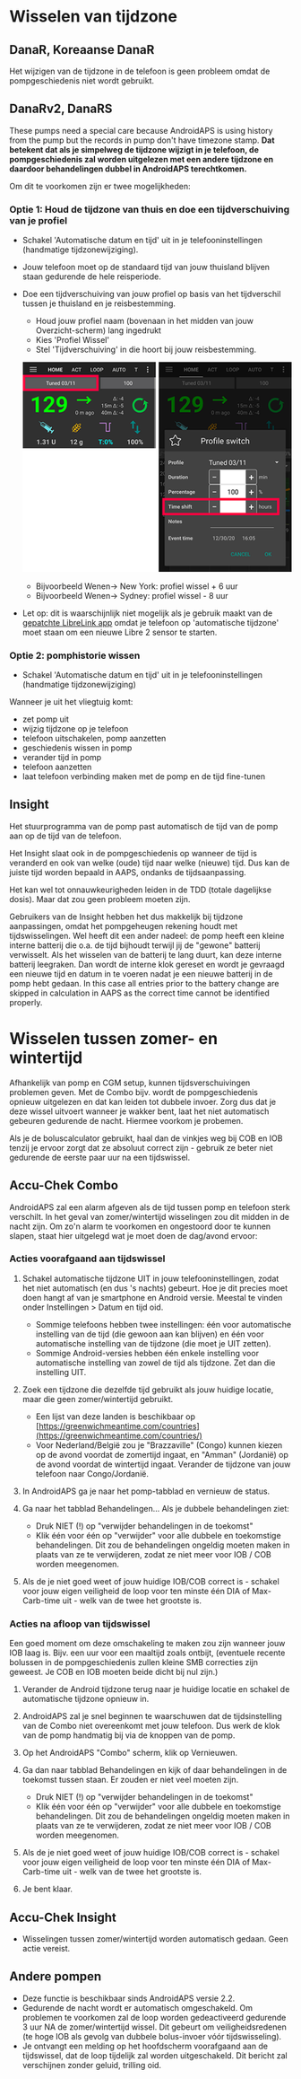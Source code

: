 # Wisselen van tijdzone

## DanaR, Koreaanse DanaR

Het wijzigen van de tijdzone in de telefoon is geen probleem omdat de pompgeschiedenis niet wordt gebruikt.

## DanaRv2, DanaRS

These pumps need a special care because AndroidAPS is using history from the pump but the records in pump don't have timezone stamp. **Dat betekent dat als je simpelweg de tijdzone wijzigt in je telefoon, de pompgeschiedenis zal worden uitgelezen met een andere tijdzone en daardoor behandelingen dubbel in AndroidAPS terechtkomen.**

Om dit te voorkomen zijn er twee mogelijkheden:

### Optie 1: Houd de tijdzone van thuis en doe een tijdverschuiving van je profiel

* Schakel 'Automatische datum en tijd' uit in je telefooninstellingen (handmatige tijdzonewijziging).
* Jouw telefoon moet op de standaard tijd van jouw thuisland blijven staan gedurende de hele reisperiode.
* Doe een tijdverschuiving van jouw profiel op basis van het tijdverschil tussen je thuisland en je reisbestemming.
   
   * Houd jouw profiel naam (bovenaan in het midden van jouw Overzicht-scherm) lang ingedrukt
   * Kies 'Profiel Wissel'
   * Stel 'Tijdverschuiving' in die hoort bij jouw reisbestemming.
   
   ![Profiel wissel met tijdverschuiving](../images/ProfileSwitchTimeShift2.png)
   
   * Bijvoorbeeld Wenen-> New York: profiel wissel + 6 uur
   * Bijvoorbeeld Wenen-> Sydney: profiel wissel - 8 uur
* Let op: dit is waarschijnlijk niet mogelijk als je gebruik maakt van de [gepatchte LibreLink app](../Hardware/Libre2#time-zone-travelling) omdat je telefoon op 'automatische tijdzone' moet staan om een nieuwe Libre 2 sensor te starten.

### Optie 2: pomphistorie wissen

* Schakel 'Automatische datum en tijd' uit in je telefooninstellingen (handmatige tijdzonewijziging)

Wanneer je uit het vliegtuig komt:

* zet pomp uit
* wijzig tijdzone op je telefoon
* telefoon uitschakelen, pomp aanzetten
* geschiedenis wissen in pomp
* verander tijd in pomp
* telefoon aanzetten
* laat telefoon verbinding maken met de pomp en de tijd fine-tunen

## Insight

Het stuurprogramma van de pomp past automatisch de tijd van de pomp aan op de tijd van de telefoon.

Het Insight slaat ook in de pompgeschiedenis op wanneer de tijd is veranderd en ook van welke (oude) tijd naar welke (nieuwe) tijd. Dus kan de juiste tijd worden bepaald in AAPS, ondanks de tijdsaanpassing.

Het kan wel tot onnauwkeurigheden leiden in de TDD (totale dagelijkse dosis). Maar dat zou geen probleem moeten zijn.

Gebruikers van de Insight hebben het dus makkelijk bij tijdzone aanpassingen, omdat het pompgeheugen rekening houdt met tijdswisselingen. Wel heeft dit een ander nadeel: de pomp heeft een kleine interne batterij die o.a. de tijd bijhoudt terwijl jij de "gewone" batterij verwisselt. Als het wisselen van de batterij te lang duurt, kan deze interne batterij leegraken. Dan wordt de interne klok gereset en wordt je gevraagd een nieuwe tijd en datum in te voeren nadat je een nieuwe batterij in de pomp hebt gedaan. In this case all entries prior to the battery change are skipped in calculation in AAPS as the correct time cannot be identified properly.

# Wisselen tussen zomer- en wintertijd

Afhankelijk van pomp en CGM setup, kunnen tijdsverschuivingen problemen geven. Met de Combo bijv. wordt de pompgeschiedenis opnieuw uitgelezen en dat kan leiden tot dubbele invoer. Zorg dus dat je deze wissel uitvoert wanneer je wakker bent, laat het niet automatisch gebeuren gedurende de nacht. Hiermee voorkom je probemen.

Als je de boluscalculator gebruikt, haal dan de vinkjes weg bij COB en IOB tenzij je ervoor zorgt dat ze absoluut correct zijn - gebruik ze beter niet gedurende de eerste paar uur na een tijdswissel.

## Accu-Chek Combo

AndroidAPS zal een alarm afgeven als de tijd tussen pomp en telefoon sterk verschilt. In het geval van zomer/wintertijd wisselingen zou dit midden in de nacht zijn. Om zo'n alarm te voorkomen en ongestoord door te kunnen slapen, staat hier uitgelegd wat je moet doen de dag/avond ervoor:

### Acties voorafgaand aan tijdswissel

1. Schakel automatische tijdzone UIT in jouw telefooninstellingen, zodat het niet automatisch (en dus 's nachts) gebeurt. Hoe je dit precies moet doen hangt af van je smartphone en Android versie. Meestal te vinden onder Instellingen > Datum en tijd oid.
   
   * Sommige telefoons hebben twee instellingen: één voor automatische instelling van de tijd (die gewoon aan kan blijven) en één voor automatische instelling van de tijdzone (die moet je UIT zetten).
   * Sommige Android-versies hebben één enkele instelling voor automatische instelling van zowel de tijd als tijdzone. Zet dan die instelling UIT.

2. Zoek een tijdzone die dezelfde tijd gebruikt als jouw huidige locatie, maar die geen zomer/wintertijd gebruikt.
   
   * Een lijst van deze landen is beschikbaar op [https://greenwichmeantime.com/countries](https://greenwichmeantime.com/countries/)
   * Voor Nederland/België zou je "Brazzaville" (Congo) kunnen kiezen op de avond voordat de zomertijd ingaat, en "Amman" (Jordanië) op de avond voordat de wintertijd ingaat. Verander de tijdzone van jouw telefoon naar Congo/Jordanië.

3. In AndroidAPS ga je naar het pomp-tabblad en vernieuw de status.

4. Ga naar het tabblad Behandelingen... Als je dubbele behandelingen ziet:
   
   * Druk NIET (!) op "verwijder behandelingen in de toekomst"
   * Klik één voor één op "verwijder" voor alle dubbele en toekomstige behandelingen. Dit zou de behandelingen ongeldig moeten maken in plaats van ze te verwijderen, zodat ze niet meer voor IOB / COB worden meegenomen.

5. Als de je niet goed weet of jouw huidige IOB/COB correct is - schakel voor jouw eigen veiligheid de loop voor ten minste één DIA of Max-Carb-time uit - welk van de twee het grootste is.

### Acties na afloop van tijdswissel

Een goed moment om deze omschakeling te maken zou zijn wanneer jouw IOB laag is. Bijv. een uur voor een maaltijd zoals ontbijt, (eventuele recente bolussen in de pompgeschiedenis zullen kleine SMB correcties zijn geweest. Je COB en IOB moeten beide dicht bij nul zijn.)

1. Verander de Android tijdzone terug naar je huidige locatie en schakel de automatische tijdzone opnieuw in.
2. AndroidAPS zal je snel beginnen te waarschuwen dat de tijdsinstelling van de Combo niet overeenkomt met jouw telefoon. Dus werk de klok van de pomp handmatig bij via de knoppen van de pomp.
3. Op het AndroidAPS "Combo" scherm, klik op Vernieuwen.
4. Ga dan naar tabblad Behandelingen en kijk of daar behandelingen in de toekomst tussen staan. Er zouden er niet veel moeten zijn.
   
   * Druk NIET (!) op "verwijder behandelingen in de toekomst"
   * Klik één voor één op "verwijder" voor alle dubbele en toekomstige behandelingen. Dit zou de behandelingen ongeldig moeten maken in plaats van ze te verwijderen, zodat ze niet meer voor IOB / COB worden meegenomen.

5. Als de je niet goed weet of jouw huidige IOB/COB correct is - schakel voor jouw eigen veiligheid de loop voor ten minste één DIA of Max-Carb-time uit - welk van de twee het grootste is.

6. Je bent klaar.

## Accu-Chek Insight

* Wisselingen tussen zomer/wintertijd worden automatisch gedaan. Geen actie vereist.

## Andere pompen

* Deze functie is beschikbaar sinds AndroidAPS versie 2.2.
* Gedurende de nacht wordt er automatisch omgeschakeld. Om problemen te voorkomen zal de loop worden gedeactiveerd gedurende 3 uur NA de zomer/wintertijd wissel. Dit gebeurt om veiligheidsredenen (te hoge IOB als gevolg van dubbele bolus-invoer vóór tijdswisseling).
* Je ontvangt een melding op het hoofdscherm voorafgaand aan de tijdswissel, dat de loop tijdelijk zal worden uitgeschakeld. Dit bericht zal verschijnen zonder geluid, trilling oid.